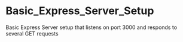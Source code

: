 # Basic_Express_Server_Setup
Basic Express Server setup that listens on port 3000 and responds to several GET requests
